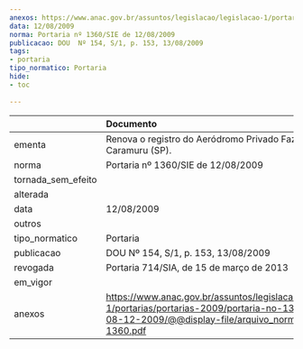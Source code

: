 ```yaml
---
anexos: https://www.anac.gov.br/assuntos/legislacao/legislacao-1/portarias/portarias-2009/portaria-no-1360-sie-de-08-12-2009/@@display-file/arquivo_norma/PA2009-1360.pdf
data: 12/08/2009
norma: Portaria nº 1360/SIE de 12/08/2009
publicacao: DOU  Nº 154, S/1, p. 153, 13/08/2009
tags:
- portaria
tipo_normatico: Portaria
hide: 
- toc 
 
---
```


|                    | Documento                                                                                                                                                         |
|:-------------------|:------------------------------------------------------------------------------------------------------------------------------------------------------------------|
| ementa             | Renova o registro do Aeródromo Privado Fazenda Caramuru (SP).                                                                                                     |
| norma              | Portaria nº 1360/SIE de 12/08/2009                                                                                                                                |
| tornada_sem_efeito |                                                                                                                                                                   |
| alterada           |                                                                                                                                                                   |
| data               | 12/08/2009                                                                                                                                                        |
| outros             |                                                                                                                                                                   |
| tipo_normatico     | Portaria                                                                                                                                                          |
| publicacao         | DOU  Nº 154, S/1, p. 153, 13/08/2009                                                                                                                              |
| revogada           | Portaria 714/SIA, de 15 de março de 2013                                                                                                                          |
| em_vigor           |                                                                                                                                                                   |
| anexos             | https://www.anac.gov.br/assuntos/legislacao/legislacao-1/portarias/portarias-2009/portaria-no-1360-sie-de-08-12-2009/@@display-file/arquivo_norma/PA2009-1360.pdf |